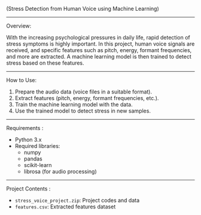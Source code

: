 (Stress Detection from Human Voice using Machine Learning)

---

Overview:

With the increasing psychological pressures in daily life, rapid detection of stress symptoms is highly important. In this project, human voice signals are received, and specific features such as pitch, energy, formant frequencies, and more are extracted. A machine learning model is then trained to detect stress based on these features.

---
How to Use:

1. Prepare the audio data (voice files in a suitable format).  
2. Extract features (pitch, energy, formant frequencies, etc.).  
3. Train the machine learning model with the data.  
4. Use the trained model to detect stress in new samples.

---
 Requirements :

- Python 3.x  
- Required libraries:  
  - numpy  
  - pandas  
  - scikit-learn  
  - librosa (for audio processing)

---

Project Contents :

- `stress_voice_project.zip`: Project codes and data  
- `features.csv`: Extracted features dataset
